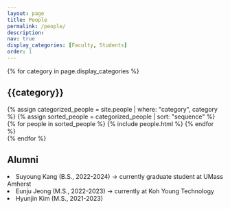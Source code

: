 ```yaml
---
layout: page
title: People
permalink: /people/
description:
nav: true
display_categories: [Faculty, Students]
order: 1
---
```

<div class="people">
  <!-- Display categorized people -->
  {% for category in page.display_categories %}
    <h2 class="category">{{category}}</h2>
    {% assign categorized_people = site.people | where: "category", category %}
    {% assign sorted_people = categorized_people | sort: "sequence" %}
    <!-- Generate cards for each person -->
    <div class="grid">
      {% for people in sorted_people %}
        {% include people.html %}
      {% endfor %}
    </div>
    {% endfor %}
    <h2 class="category">Alumni</h2>
      <li>Suyoung Kang (B.S., 2022-2024) → currently graduate student at UMass Amherst</li>
      <li>Eunju Jeong (M.S., 2022-2023) → currently at Koh Young Technology</li>
      <li>Hyunjin Kim (M.S., 2021-2023)</li>
</div>
